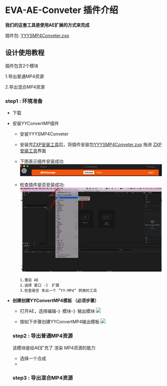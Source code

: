 # EVA-AE-Conveter 插件介绍

      
  **我们的这套工具是使用AE扩展的方式来完成**
   
 插件包: [YYYSMP4Conveter.zxp](./build-2.0.7/YYYSMP4Conveter.zxp)
 
 ## 设计使用教程
 
  插件包含2个模块
  
   1.导出普通MP4资源
   
   2.导出混合MP4资源
   
  ### step1 : 环境准备
  
  * 下载
  
  * 安装YYConvertMP插件

      * 安装YYYSMP4Conveter

      * 安装完[ZXP安装工具](https://aescripts.com/learn/zxp-installer/)后，将插件安装包[YYYSMP4Conveter.zxp](./build-2.0.7/YYYSMP4Conveter.zxp) 拖进 [ZXP安装工具](https://aescripts.com/learn/zxp-installer/)界面
      * 下图表示插件安装成功 ![](../images/ae_installer.png)
      * 检查插件是否安装成功: ![](../images/check_ae_install.png)

            1.重启 AE 
            2.选择 窗口 -》 扩展 
            3.检查是否 多出一个 ”YY-MP4“ 转换的工具 
* **创建创建YYConvertMP4模板 （必须步骤）**
    
    * 打开AE，选择编辑-》模块-》输出模块 ![](../images/ae_add_template_1/png)

    * 按如下步骤创建YYConvertMP4输出模板 ![](../images/ae_add_template_2/png)
  
  

  ### step2 : 导出普通MP4资源
  
  该模块是给AE扩充了 渲染 MP4资源的能力
  
  * 选择一个合成
  * 

  
  
  ### step3 : 导出混合MP4资源 



